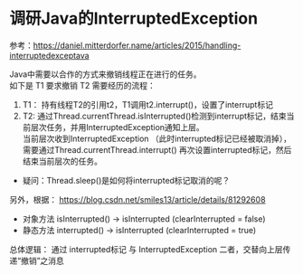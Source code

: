 # 调研Java的InterruptedException
参考：https://daniel.mitterdorfer.name/articles/2015/handling-interruptedexceptava

Java中需要以合作的方式来撤销线程正在进行的任务。  
如下是 T1 要求撤销 T2 需要经历的流程：
 1. T1： 持有线程T2的引用t2，T1调用t2.interrupt()，设置了interrupt标记
 1. T2: 通过Thread.currentThread.isInterrupted()检测到interrupt标记，结束当前层次任务，并用InterruptedException通知上层。  
当前层次收到InterruptedException （此时interrupted标记已经被取消掉），需要通过Thread.currentThread.interrupt() 再次设置interrupted标记，然后结束当前层次的任务。


* 疑问：Thread.sleep()是如何将interrupted标记取消的呢？

另外，根据： https://blog.csdn.net/smiles13/article/details/81292608
 * 对象方法 isInterrupted() -> isInterrupted (clearInterrupted = false)
 * 静态方法 interrupted() -> isInterrupted (clearInterrupted = true)   

总体逻辑： 通过 interrupted标记 与 InterruptedException 二者，交替向上层传递“撤销”之消息
